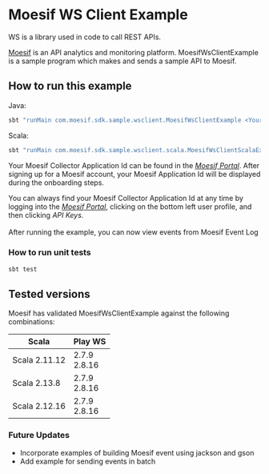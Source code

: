 # Moesif WS Client Example

WS is a library used in code to call REST APIs.

[Moesif](https://www.moesif.com) is an API analytics and monitoring
platform. MoesifWsClientExample is a sample program which makes and
sends a sample API to Moesif.

## How to run this example
Java:
```bash
sbt "runMain com.moesif.sdk.sample.wsclient.MoesifWsClientExample <Your Moesif Application ID>"
```

Scala:
```bash
sbt "runMain com.moesif.sdk.sample.wsclient.scala.MoesifWsClientScalaExample <Your Moesif Application ID>"
```  

Your Moesif Collector Application Id can be found in the
[_Moesif Portal_](https://www.moesif.com/). After signing up for a
Moesif account, your Moesif Application Id will be displayed during
the onboarding steps.

You can always find your Moesif Collector Application Id at any time
by logging into the [_Moesif Portal_](https://www.moesif.com/), clicking
on the bottom left user profile, and then clicking _API Keys_.  
\
After running the example, you can now view events from Moesif Event Log

### How to run unit tests
```bash
sbt test
```
## Tested versions

Moesif has validated MoesifWsClientExample against the following combinations:

| Scala         | Play WS          |
|---------------|------------------|
| Scala 2.11.12 | 2.7.9<br/>2.8.16 |
| Scala 2.13.8  | 2.7.9<br/>2.8.16 |
| Scala 2.12.16 | 2.7.9<br/>2.8.16 |


### Future Updates
* Incorporate examples of building Moesif event using jackson and gson
* Add example for sending events in batch